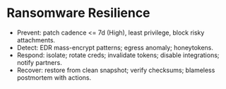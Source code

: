 ﻿# Ransomware Resilience
- Prevent: patch cadence <= 7d (High), least privilege, block risky attachments.
- Detect: EDR mass-encrypt patterns; egress anomaly; honeytokens.
- Respond: isolate; rotate creds; invalidate tokens; disable integrations; notify partners.
- Recover: restore from clean snapshot; verify checksums; blameless postmortem with actions.